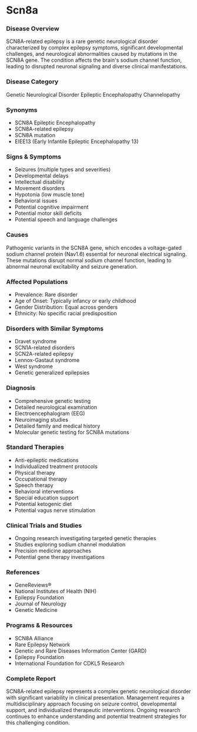 # Scn8a

### Disease Overview
SCN8A-related epilepsy is a rare genetic neurological disorder characterized by complex epilepsy symptoms, significant developmental challenges, and neurological abnormalities caused by mutations in the SCN8A gene. The condition affects the brain's sodium channel function, leading to disrupted neuronal signaling and diverse clinical manifestations.

### Disease Category
Genetic Neurological Disorder
Epileptic Encephalopathy
Channelopathy

### Synonyms
- SCN8A Epileptic Encephalopathy
- SCN8A-related epilepsy
- SCN8A mutation
- EIEE13 (Early Infantile Epileptic Encephalopathy 13)

### Signs & Symptoms
- Seizures (multiple types and severities)
- Developmental delays
- Intellectual disability
- Movement disorders
- Hypotonia (low muscle tone)
- Behavioral issues
- Potential cognitive impairment
- Potential motor skill deficits
- Potential speech and language challenges

### Causes
Pathogenic variants in the SCN8A gene, which encodes a voltage-gated sodium channel protein (Nav1.6) essential for neuronal electrical signaling. These mutations disrupt normal sodium channel function, leading to abnormal neuronal excitability and seizure generation.

### Affected Populations
- Prevalence: Rare disorder
- Age of Onset: Typically infancy or early childhood
- Gender Distribution: Equal across genders
- Ethnicity: No specific racial predisposition

### Disorders with Similar Symptoms
- Dravet syndrome
- SCN1A-related disorders
- SCN2A-related epilepsy
- Lennox-Gastaut syndrome
- West syndrome
- Genetic generalized epilepsies

### Diagnosis
- Comprehensive genetic testing
- Detailed neurological examination
- Electroencephalogram (EEG)
- Neuroimaging studies
- Detailed family and medical history
- Molecular genetic testing for SCN8A mutations

### Standard Therapies
- Anti-epileptic medications
- Individualized treatment protocols
- Physical therapy
- Occupational therapy
- Speech therapy
- Behavioral interventions
- Special education support
- Potential ketogenic diet
- Potential vagus nerve stimulation

### Clinical Trials and Studies
- Ongoing research investigating targeted genetic therapies
- Studies exploring sodium channel modulation
- Precision medicine approaches
- Potential gene therapy investigations

### References
- GeneReviews®
- National Institutes of Health (NIH)
- Epilepsy Foundation
- Journal of Neurology
- Genetic Medicine

### Programs & Resources
- SCN8A Alliance
- Rare Epilepsy Network
- Genetic and Rare Diseases Information Center (GARD)
- Epilepsy Foundation
- International Foundation for CDKL5 Research

### Complete Report
SCN8A-related epilepsy represents a complex genetic neurological disorder with significant variability in clinical presentation. Management requires a multidisciplinary approach focusing on seizure control, developmental support, and individualized therapeutic interventions. Ongoing research continues to enhance understanding and potential treatment strategies for this challenging condition.